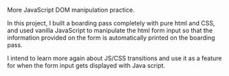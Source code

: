 More JavaScript DOM manipulation practice.

In this project, I built a boarding pass completely with pure html and CSS, and used vanilla JavaScript to manipulate the html form input so that the information provided on the form is automatically printed on the boarding pass.

I intend to learn more again about JS/CSS transitions and use it as a feature for when the form input gets displayed with Java
script.
